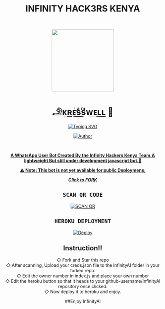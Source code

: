 <div align="center">
<h1><b>INFINITY HACK3RS KENYA</b></h1><br>
 <div align="center">
<p align="center">
        <img src="https://telegra.ph/file/d5431d7fc2792dc14e7fc.jpg" width="200" style="margin-left: auto;margin-right: auto;display: block;">
</p>
<h1 align="center">𓄂ᴋ͟ʀ͟ᴇͥ͟sͣ͟sͫ͟ᴡ͟ᴇ͟ʟ͟ʟ͟ 🗿</h1>
</p>
<a href="https://git.io/typing-svg"><img src="https://readme-typing-svg.demolab.com?font=Ribeye&size=50&pause=1000&color=F710B1&center=true&width=910&height=100&lines=I+Am+INFINITY-AI;MULTI+DEVICE+WHATSAPP+BOT;CREATED+BY+💝KRESSWELL💝;PUBLIC+RELESE+DATE;COMING+SOON;LONG+LIVE+KRESSWELL+🗿." alt="Typing SVG" /></a>
<p align="center"><a href="https://github.com/EscaliBud"><img title="Author" src="https://img.shields.io/badge/OWNER-KRESSWELL-blue.svg?color=54aeff&style=for-the-badge&logo=github" /></p><br>


**A WhatsApp User Bot Created By the Infinity Hackers Kenya Team.A lightweight But still under development javascript bot.👾**

**⚠️ Note: This bot is not yet available for public Deploymens;**

 ***Click to [FORK](https://github.com/EscaliBud/InfinityAI/fork)***



## ```SCAN QR CODE```
[![SCAN QR](https://repl.it/badge/github/quiec/whatsasena)](http://qrscanner.kresswellke.repl.co/)

## ```HEROKU DEPLOYMENT```

[![Deploy](https://www.herokucdn.com/deploy/button.svg)](https://heroku.com/deploy?template=https://github.com/EscaliBud/InfinityAI)






## Instruction!!


◇ Fork and Star this repo <br>
◇ After scanning, Upload your creds.json file to the InfinityAI folder in your forked repo.<br>
◇ Edit the owner number in index.js and place your own number<br>
◇ Edit the heroku button so that it heads to your github-username/InfinityAI repository once clicked.<br>
◇ Now deploy it to heroku and enjoy.<br>

##Enjoy InfinityAI 

